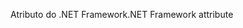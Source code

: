 <span data-ttu-id="83251-101">Atributo do .NET Framework</span><span class="sxs-lookup"><span data-stu-id="83251-101">.NET Framework attribute</span></span>